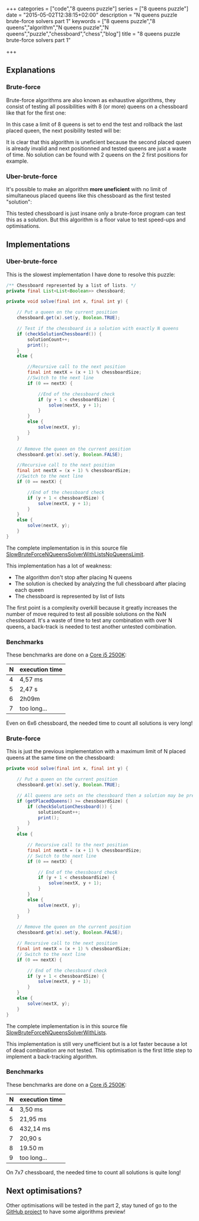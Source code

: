 +++
categories = ["code","8 queens puzzle"]
series = ["8 queens puzzle"]
date = "2015-05-02T12:38:15+02:00"
description = "N queens puzzle brute-force solvers part 1"
keywords = ["8 queens puzzle","8 queens","algorithm","N queens puzzle","N queens","puzzle","chessboard","chess","blog"]
title = "8 queens puzzle brute-force solvers part 1"

+++

## Explanations

### Brute-force

Brute-force algorithms are also known as exhaustive algorithms, they consist of testing all possibilities with 8 (or more) queens on a chessboard like that for the first one:

<div id="board" style="width: 400px"></div>

<script>

var position = {
  a8: 'wQ',
  b8: 'wQ',
  c8: 'wQ',
  d8: 'wQ',
  e8: 'wQ',
  f8: 'wQ',
  g8: 'wQ',
  h8: 'wQ'
};
var board = new ChessBoard('board', {
	position: position,
	showNotation: false
});

</script>

In this case a limit of 8 queens is set to end the test and rollback the last placed queen, the next posibility tested will be:

<div id="board2" style="width: 400px"></div>

<script>

var position = {
  a8: 'wQ',
  b8: 'wQ',
  c8: 'wQ',
  d8: 'wQ',
  e8: 'wQ',
  f8: 'wQ',
  g8: 'wQ',
  a7: 'wQ'
};
var board2 = new ChessBoard('board2', {
	position: position,
	showNotation: false
});

</script>

It is clear that this algorithm is uneficient because the second placed queen is already invalid and next positionned and tested queens are just a waste of time. No solution can be found with 2 queens on the 2 first positions for example.

### Uber-brute-force

It's possible to make an algorithm **more uneficient** with no limit of simultaneous placed queens like this chessboard as the first tested "solution":

<div id="board3" style="width: 400px"></div>

<script>

var position = {
  a8: 'wQ', b8: 'wQ', c8: 'wQ', d8: 'wQ', e8: 'wQ', f8: 'wQ', g8: 'wQ', h8: 'wQ',
  a7: 'wQ', b7: 'wQ', c7: 'wQ', d7: 'wQ', e7: 'wQ', f7: 'wQ', g7: 'wQ', h7: 'wQ',
  a6: 'wQ', b6: 'wQ', c6: 'wQ', d6: 'wQ', e6: 'wQ', f6: 'wQ', g6: 'wQ', h6: 'wQ',
  a5: 'wQ', b5: 'wQ', c5: 'wQ', d5: 'wQ', e5: 'wQ', f5: 'wQ', g5: 'wQ', h5: 'wQ',
  a4: 'wQ', b4: 'wQ', c4: 'wQ', d4: 'wQ', e4: 'wQ', f4: 'wQ', g4: 'wQ', h4: 'wQ',
  a3: 'wQ', b3: 'wQ', c3: 'wQ', d3: 'wQ', e3: 'wQ', f3: 'wQ', g3: 'wQ', h3: 'wQ',
  a2: 'wQ', b2: 'wQ', c2: 'wQ', d2: 'wQ', e2: 'wQ', f2: 'wQ', g2: 'wQ', h2: 'wQ',
  a1: 'wQ', b1: 'wQ', c1: 'wQ', d1: 'wQ', e1: 'wQ', f1: 'wQ', g1: 'wQ', h1: 'wQ'
};
var board3 = new ChessBoard('board3', {
	position: position,
	showNotation: false
});

</script>

This tested chessboard is just insane only a brute-force program can test this as a solution. But this algorithm is a floor value to test speed-ups and optimisations.

## Implementations

### Uber-brute-force

This is the slowest implementation I have done to resolve this puzzle:

```java
/** Chessboard represented by a list of lists. */
private final List<List<Boolean>> chessboard;

private void solve(final int x, final int y) {

	// Put a queen on the current position
	chessboard.get(x).set(y, Boolean.TRUE);

	// Test if the chessboard is a solution with exactly N queens
	if (checkSolutionChessboard()) {
		solutionCount++;
		print();
	}
	else {

		//Recursive call to the next position
		final int nextX = (x + 1) % chessboardSize;
		//Switch to the next line
		if (0 == nextX) {

			//End of the chessboard check
			if (y + 1 < chessboardSize) {
				solve(nextX, y + 1);
			}
		}
		else {
			solve(nextX, y);
		}
	}

	// Remove the queen on the current position
	chessboard.get(x).set(y, Boolean.FALSE);

	//Recursive call to the next position
	final int nextX = (x + 1) % chessboardSize;
	//Switch to the next line
	if (0 == nextX) {

		//End of the chessboard check
		if (y + 1 < chessboardSize) {
			solve(nextX, y + 1);
		}
	}
	else {
		solve(nextX, y);
	}
}
```

The complete implementation is in this source file [SlowBruteForceNQueensSolverWithListsNoQueensLimit](https://github.com/Sylvain-Bugat/N-queens-puzzle-solvers/blob/master/src/main/java/com/github/sbugat/nqueens/solvers/bruteforce/SlowBruteForceNQueensSolverWithListsNoQueensLimit.java).

This implementation has a lot of weakness:

* The algorithm don't stop after placing N queens
* The solution is checked by analyzing the full chessboard after placing each queen
* The chessboard is represented by list of lists

The first point is a complexity overkill because it greatly increases the number of move required to test all possible solutions on the NxN chessboard. It's a waste of time to test any combination with over N queens, a back-track is needed to test another untested combination.

### Benchmarks

These benchmarks are done on a [Core i5 2500K](http://ark.intel.com/products/52210/Intel-Core-i5-2500K-Processor-6M-Cache-up-to-3_70-GHz):

| N | execution time |
| ------------- | ----------- |
| 4 | 4,57 ms |
| 5 | 2,47 s |
| 6 | 2h09m |
| 7 | too long... |

Even on 6x6 chessboard, the needed time to count all solutions is very long!

### Brute-force

This is just the previous implementation with a maximum limit of N placed queens at the same time on the chessboard:

```java
private void solve(final int x, final int y) {

	// Put a queen on the current position
	chessboard.get(x).set(y, Boolean.TRUE);

	// All queens are sets on the chessboard then a solution may be present
	if (getPlacedQueens() >= chessboardSize) {
		if (checkSolutionChessboard()) {
			solutionCount++;
			print();
		}
	}
	else {

		// Recursive call to the next position
		final int nextX = (x + 1) % chessboardSize;
		// Switch to the next line
		if (0 == nextX) {

			// End of the chessboard check
			if (y + 1 < chessboardSize) {
				solve(nextX, y + 1);
			}
		}
		else {
			solve(nextX, y);
		}
	}

	// Remove the queen on the current position
	chessboard.get(x).set(y, Boolean.FALSE);

	// Recursive call to the next position
	final int nextX = (x + 1) % chessboardSize;
	// Switch to the next line
	if (0 == nextX) {

		// End of the chessboard check
		if (y + 1 < chessboardSize) {
			solve(nextX, y + 1);
		}
	}
	else {
		solve(nextX, y);
	}
}
```

The complete implementation is in this source file [SlowBruteForceNQueensSolverWithLists](https://github.com/Sylvain-Bugat/N-queens-puzzle-solvers/blob/master/src/main/java/com/github/sbugat/nqueens/solvers/bruteforce/SlowBruteForceNQueensSolverWithLists.java).

This implementation is still very unefficient but is a lot faster because a lot of dead combination are not tested. This optimisation is the first little step to implement a back-tracking algorithm.

### Benchmarks

These benchmarks are done on a [Core i5 2500K](http://ark.intel.com/products/52210/Intel-Core-i5-2500K-Processor-6M-Cache-up-to-3_70-GHz):

| N | execution time |
| ------------- | ----------- |
| 4 | 3,50 ms |
| 5 | 21,95 ms |
| 6 | 432,14 ms |
| 7 | 20,90 s |
| 8 | 19.50 m |
| 9 | too long... |

On 7x7 chessboard, the needed time to count all solutions is quite long!

## Next optimisations?

Other optimisations will be tested in the part 2, stay tuned of go to the [GitHub project](https://github.com/Sylvain-Bugat/N-queens-puzzle-solvers) to have some algorithms preview!
